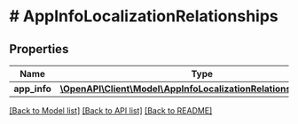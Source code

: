 # # AppInfoLocalizationRelationships

## Properties

Name | Type | Description | Notes
------------ | ------------- | ------------- | -------------
**app_info** | [**\OpenAPI\Client\Model\AppInfoLocalizationRelationshipsAppInfo**](AppInfoLocalizationRelationshipsAppInfo.md) |  | [optional] 

[[Back to Model list]](../../README.md#documentation-for-models) [[Back to API list]](../../README.md#documentation-for-api-endpoints) [[Back to README]](../../README.md)


